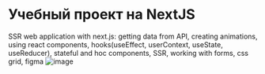 # Учебный проект на NextJS
SSR web application with next.js: 
getting data from API, creating animations, using react components, hooks(useEffect, userContext, useState, useReducer), stateful and hoc components, SSR, working with forms, css grid, figma
![image](https://user-images.githubusercontent.com/74732300/177593863-b19077bc-2b1a-418a-930f-0607f7c44bef.png)

